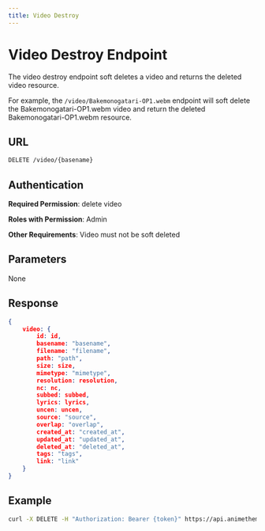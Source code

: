 ```yaml
---
title: Video Destroy
---
```


# Video Destroy Endpoint

The video destroy endpoint soft deletes a video and returns the deleted video resource.

For example, the `/video/Bakemonogatari-OP1.webm` endpoint will soft delete the Bakemonogatari-OP1.webm video and return the deleted Bakemonogatari-OP1.webm resource.

## URL

```sh
DELETE /video/{basename}
```

## Authentication

**Required Permission**: delete video

**Roles with Permission**: Admin

**Other Requirements**: Video must not be soft deleted

## Parameters

None

## Response

```json
{
    video: {
        id: id,
        basename: "basename",
        filename: "filename",
        path: "path",
        size: size,
        mimetype: "mimetype",
        resolution: resolution,
        nc: nc,
        subbed: subbed,
        lyrics: lyrics,
        uncen: uncen,
        source: "source",
        overlap: "overlap",
        created_at: "created_at",
        updated_at: "updated_at",
        deleted_at: "deleted_at",
        tags: "tags",
        link: "link"
    }
}
```

## Example

```bash
curl -X DELETE -H "Authorization: Bearer {token}" https://api.animethemes.moe/video/Bakemonogatari-OP1.webm
```
